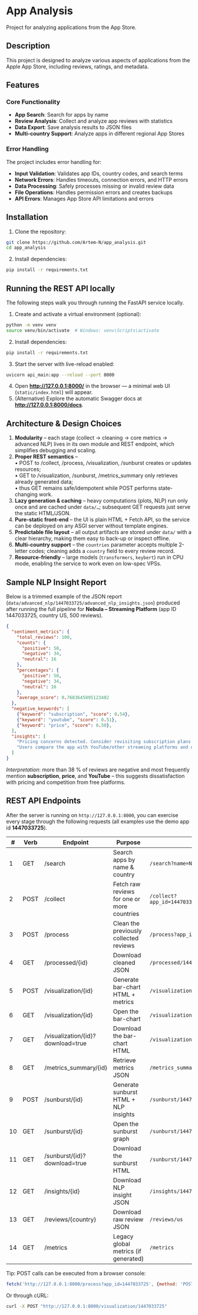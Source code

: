 # App Analysis

Project for analyzing applications from the App Store.

## Description
This project is designed to analyze various aspects of applications from the Apple App Store, including reviews, ratings, and metadata.

## Features

### Core Functionality
- **App Search**: Search for apps by name
- **Review Analysis**: Collect and analyze app reviews with statistics
- **Data Export**: Save analysis results to JSON files 
- **Multi-country Support**: Analyze apps in different regional App Stores

### Error Handling
The project includes error handling for:
- **Input Validation**: Validates app IDs, country codes, and search terms
- **Network Errors**: Handles timeouts, connection errors, and HTTP errors
- **Data Processing**: Safely processes missing or invalid review data
- **File Operations**: Handles permission errors and creates backups
- **API Errors**: Manages App Store API limitations and errors

## Installation

1. Clone the repository:
```bash
git clone https://github.com/Artem-N/app_analysis.git
cd app_analysis
```

2. Install dependencies:
```bash
pip install -r requirements.txt
```


## Running the REST API locally

The following steps walk you through running the FastAPI service locally.

1. Create and activate a virtual environment (optional):
```bash
python -m venv venv
source venv/bin/activate  # Windows: venv\Scripts\activate
```
2. Install dependencies:
```bash
pip install -r requirements.txt
```
3. Start the server with live-reload enabled:
```bash
uvicorn api_main:app --reload --port 8000
```
4. Open **http://127.0.0.1:8000/** in the browser — a minimal web UI (`static/index.html`) will appear.
5. (Alternative) Explore the automatic Swagger docs at **http://127.0.0.1:8000/docs**.

## Architecture & Design Choices

1. **Modularity** – each stage (collect → cleaning → core metrics → advanced NLP) lives in its own module and REST endpoint, which simplifies debugging and scaling.
2. **Proper REST semantics** –  
   • POST to /collect, /process, /visualization, /sunburst creates or updates resources;  
   • GET to /visualization, /sunburst, /metrics_summary only retrieves already generated data;  
   • thus GET remains safe/idempotent while POST performs state-changing work.
3. **Lazy generation & caching** – heavy computations (plots, NLP) run only once and are cached under `data/…`; subsequent GET requests just serve the static HTML/JSON.
4. **Pure-static front-end** – the UI is plain HTML + Fetch API, so the service can be deployed on any ASGI server without template engines.
5. **Predictable file layout** – all output artifacts are stored under `data/` with a clear hierarchy, making them easy to back-up or inspect offline.
6. **Multi-country support** – the `countries` parameter accepts multiple 2-letter codes; cleaning adds a `country` field to every review record.
7. **Resource-friendly** – large models (`transformers`, `keybert`) run in CPU mode, enabling the service to work even on low-spec VPSs.

## Sample NLP Insight Report

Below is a trimmed example of the JSON report (`data/advanced_nlp/1447033725/advanced_nlp_insights.json`) produced after running the full pipeline for **Nebula – Streaming Platform** (app ID 1447033725, country US, 500 reviews).

```json
{
  "sentiment_metrics": {
    "total_reviews": 100,
    "counts": {
      "positive": 50,
      "negative": 34,
      "neutral": 16
    },
    "percentages": {
      "positive": 50,
      "negative": 34,
      "neutral": 16
    },
    "average_score": 0.7683645895123482
  },
  "negative_keywords": [
    {"keyword": "subscription", "score": 0.54},
    {"keyword": "youtube", "score": 0.51},
    {"keyword": "price", "score": 0.50},
  ],
  "insights": [
    "Pricing concerns detected. Consider revisiting subscription plans or offering trials.",
    "Users compare the app with YouTube/other streaming platforms and question the subscription's value."
  ]
}
```

*Interpretation*: more than 38 % of reviews are negative and most frequently mention **subscription**, **price**, and **YouTube** – this suggests dissatisfaction with pricing and competition from free platforms.

## REST API Endpoints

After the server is running on `http://127.0.0.1:8000`, you can exercise every stage through the following requests (all examples use the demo app id **1447033725**).

| # | Verb | Endpoint | Purpose | Example |
|---|------|----------|---------|---------|
|1|GET|/search|Search apps by name & country|`/search?name=Nebula&country=us`|
|2|POST|/collect|Fetch raw reviews for one or more countries|`/collect?app_id=1447033725&countries=us&countries=gb&limit=100`|
|3|POST|/process|Clean the previously collected reviews|`/process?app_id=1447033725`|
|4|GET|/processed/{id}|Download cleaned JSON|`/processed/1447033725`|
|5|POST|/visualization/{id}|Generate bar-chart HTML + metrics|`/visualization/1447033725`|
|6|GET|/visualization/{id}|Open the bar-chart|`/visualization/1447033725`|
|7|GET|/visualization/{id}?download=true|Download the bar-chart HTML|`/visualization/1447033725?download=true`|
|8|GET|/metrics_summary/{id}|Retrieve metrics JSON|`/metrics_summary/1447033725`|
|9|POST|/sunburst/{id}|Generate sunburst HTML + NLP insights|`/sunburst/1447033725`|
|10|GET|/sunburst/{id}|Open the sunburst graph|`/sunburst/1447033725`|
|11|GET|/sunburst/{id}?download=true|Download the sunburst HTML|`/sunburst/1447033725?download=true`|
|12|GET|/insights/{id}|Download NLP insight JSON|`/insights/1447033725`|
|13|GET|/reviews/{country}|Download raw review JSON|`/reviews/us`|
|14|GET|/metrics|Legacy global metrics (if generated)|`/metrics`|



Tip: POST calls can be executed from a browser console:
```js
fetch('http://127.0.0.1:8000/process?app_id=1447033725', {method: 'POST'})
```
Or through cURL:
```bash
curl -X POST "http://127.0.0.1:8000/visualization/1447033725"
```